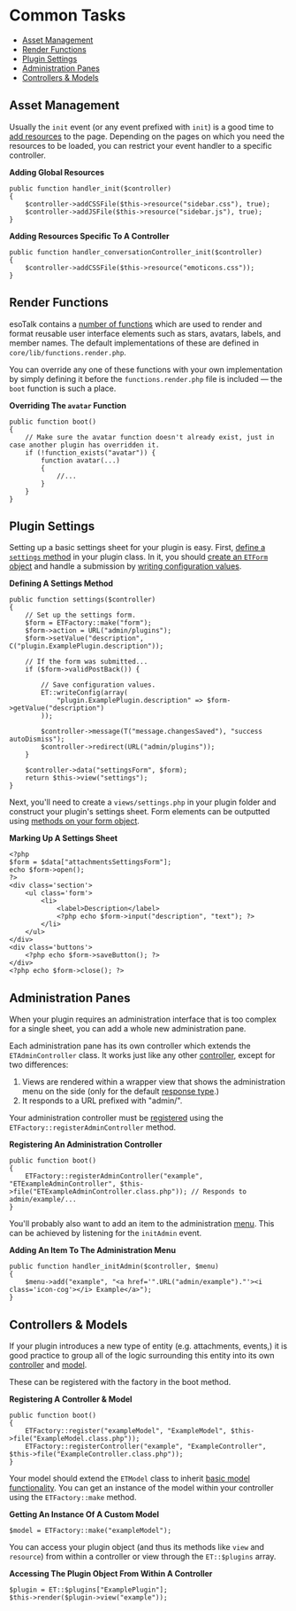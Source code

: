 # Common Tasks

- [Asset Management](#assets)
- [Render Functions](#render)
- [Plugin Settings](#settings)
- [Administration Panes](#admin-panes)
- [Controllers & Models](#controllers-models)

<a name="assets"></a>
## Asset Management

Usually the `init` event (or any event prefixed with `init`) is a good time to [add resources](/docs/controllers#assets) to the page. Depending on the pages on which you need the resources to be loaded, you can restrict your event handler to a specific controller.

**Adding Global Resources**

	public function handler_init($controller)
	{
		$controller->addCSSFile($this->resource("sidebar.css"), true);
		$controller->addJSFile($this->resource("sidebar.js"), true);
	}
	
**Adding Resources Specific To A Controller**

	public function handler_conversationController_init($controller)
	{
		$controller->addCSSFile($this->resource("emoticons.css"));
	}

<a name="render"></a>
## Render Functions

esoTalk contains a [number of functions](https://github.com/esotalk/esoTalk/blob/master/core/lib/functions.render.php) which are used to render and format reusable user interface elements such as stars, avatars, labels, and member names. The default implementations of these are defined in `core/lib/functions.render.php`.

You can override any one of these functions with your own implementation by simply defining it before the `functions.render.php` file is included — the `boot` function is such a place. 

**Overriding The `avatar` Function**

	public function boot()
	{
		// Make sure the avatar function doesn't already exist, just in case another plugin has overridden it. 
		if (!function_exists("avatar")) {
			function avatar(...)
			{
				//...
			}
		}
	}

<a name="settings"></a>
## Plugin Settings

Setting up a basic settings sheet for your plugin is easy. First, [define a `settings` method](/docs/plugins/concepts#settings) in your plugin class. In it, you should [create an `ETForm` object](/docs/forms) and handle a submission by [writing configuration values](/docs/config).

**Defining A Settings Method**

	public function settings($controller)
	{
		// Set up the settings form.
		$form = ETFactory::make("form");
		$form->action = URL("admin/plugins");
		$form->setValue("description", C("plugin.ExamplePlugin.description"));

		// If the form was submitted...
		if ($form->validPostBack()) {

			// Save configuration values.
			ET::writeConfig(array(
				"plugin.ExamplePlugin.description" => $form->getValue("description")
			));

			$controller->message(T("message.changesSaved"), "success autoDismiss");
			$controller->redirect(URL("admin/plugins"));
		}

		$controller->data("settingsForm", $form);
		return $this->view("settings");
	}
	
Next, you'll need to create a `views/settings.php` in your plugin folder and construct your plugin's settings sheet. Form elements can be outputted using [methods on your form object](/docs/forms#elements).
	
**Marking Up A Settings Sheet**

	<?php
	$form = $data["attachmentsSettingsForm"];
	echo $form->open();
	?>
	<div class='section'>
		<ul class='form'>
			<li>
				<label>Description</label>
				<?php echo $form->input("description", "text"); ?>
			</li>
		</ul>
	</div>
	<div class='buttons'>
		<?php echo $form->saveButton(); ?>
	</div>
	<?php echo $form->close(); ?>

<a name="admin-panes"></a>
## Administration Panes

When your plugin requires an administration interface that is too complex for a single sheet, you can add a whole new administration pane. 

Each administration pane has its own controller which extends the `ETAdminController` class. It works just like any other [controller](/docs/controllers), except for two differences:

1. Views are rendered within a wrapper  view that shows the administration menu on the side (only for the default [response type](/docs/controllers#response-types).)
2. It responds to a URL prefixed with "admin/".

Your administration controller must be [registered](/docs/framework#factory) using the `ETFactory::registerAdminController` method.

**Registering An Administration Controller**

	public function boot()
	{
		ETFactory::registerAdminController("example", "ETExampleAdminController", $this->file("ETExampleAdminController.class.php")); // Responds to admin/example/...
	}

You'll probably also want to add an item to the administration [menu](/docs/menus). This can be achieved by listening for the `initAdmin` event.

**Adding An Item To The Administration Menu**

	public function handler_initAdmin($controller, $menu)
	{
		$menu->add("example", "<a href='".URL("admin/example")."'><i class='icon-cog'></i> Example</a>");
	}

<a name="controllers-models"></a>
## Controllers & Models

If your plugin introduces a new type of entity (e.g. attachments, events,) it is good practice to group all of the logic surrounding this entity into its own [controller](/docs/controllers) and [model](/docs/models).

These can be registered with the factory in the boot method.

**Registering A Controller & Model**

	public function boot()
	{
		ETFactory::register("exampleModel", "ExampleModel", $this->file("ExampleModel.class.php"));
		ETFactory::registerController("example", "ExampleController", $this->file("ExampleController.class.php"));
	}

Your model should extend the `ETModel` class to inherit [basic model functionality](/api/class-ETModel.html). You can get an instance of the model within your controller using the `ETFactory::make` method. 

**Getting An Instance Of A Custom Model**

	$model = ETFactory::make("exampleModel");

You can access your plugin object (and thus its methods like `view` and `resource`) from within a controller or view through the `ET::$plugins` array.

**Accessing The Plugin Object From Within A Controller**

	$plugin = ET::$plugins["ExamplePlugin"];
	$this->render($plugin->view("example"));
